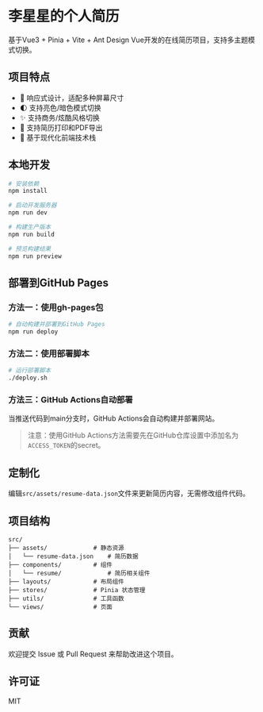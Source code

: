 # 李星星的个人简历

基于Vue3 + Pinia + Vite + Ant Design Vue开发的在线简历项目，支持多主题模式切换。

## 项目特点

- 📱 响应式设计，适配多种屏幕尺寸
- 🌓 支持亮色/暗色模式切换
- ✨ 支持商务/炫酷风格切换
- 📄 支持简历打印和PDF导出
- 🚀 基于现代化前端技术栈

## 本地开发

```bash
# 安装依赖
npm install

# 启动开发服务器
npm run dev

# 构建生产版本
npm run build

# 预览构建结果
npm run preview
```

## 部署到GitHub Pages

### 方法一：使用gh-pages包

```bash
# 自动构建并部署到GitHub Pages
npm run deploy
```

### 方法二：使用部署脚本

```bash
# 运行部署脚本
./deploy.sh
```

### 方法三：GitHub Actions自动部署

当推送代码到main分支时，GitHub Actions会自动构建并部署网站。

> 注意：使用GitHub Actions方法需要先在GitHub仓库设置中添加名为`ACCESS_TOKEN`的secret。

## 定制化

编辑`src/assets/resume-data.json`文件来更新简历内容，无需修改组件代码。

## 项目结构

```
src/
├── assets/             # 静态资源
│   └── resume-data.json    # 简历数据
├── components/         # 组件
│   └── resume/             # 简历相关组件
├── layouts/            # 布局组件
├── stores/             # Pinia 状态管理
├── utils/              # 工具函数
└── views/              # 页面
```

## 贡献

欢迎提交 Issue 或 Pull Request 来帮助改进这个项目。

## 许可证

MIT
